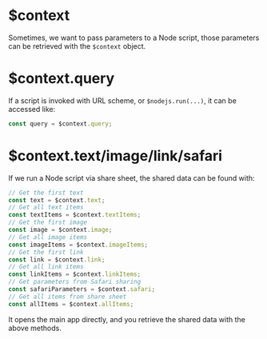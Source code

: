 # $context

Sometimes, we want to pass parameters to a Node script, those parameters can be retrieved with the `$context` object.

# $context.query

If a script is invoked with URL scheme, or `$nodejs.run(...)`, it can be accessed like:

```js
const query = $context.query;
```

# $context.text/image/link/safari

If we run a Node script via share sheet, the shared data can be found with:

```js
// Get the first text
const text = $context.text;
// Get all text items
const textItems = $context.textItems;
// Get the first image
const image = $context.image;
// Get all image items
const imageItems = $context.imageItems;
// Get the first link
const link = $context.link;
// Get all link items
const linkItems = $context.linkItems;
// Get parameters from Safari sharing
const safariParameters = $context.safari;
// Get all items from share sheet
const allItems = $context.allItems;
```

It opens the main app directly, and you retrieve the shared data with the above methods.